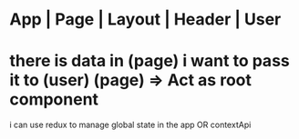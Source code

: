 App 
    |
    Page
        |
        Layout
              |
              Header
                    |
                    User
===========================
there is data in (page) i want to pass it to (user)
(page) => Act as root component
=========
i can use redux to manage global state in the app OR contextApi